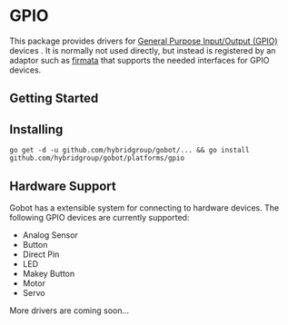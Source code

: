 # GPIO

This package provides drivers for [General Purpose Input/Output (GPIO)](https://en.wikipedia.org/wiki/General_Purpose_Input/Output) devices . It is normally not used directly, but instead is registered by an adaptor such as [firmata](https://github.com/hybridgroup/gobot/platforms/firmata) that supports the needed interfaces for GPIO devices.

## Getting Started

## Installing
```
go get -d -u github.com/hybridgroup/gobot/... && go install github.com/hybridgroup/gobot/platforms/gpio
```

## Hardware Support
Gobot has a extensible system for connecting to hardware devices. The following GPIO devices are currently supported:

  - Analog Sensor
  - Button
  - Direct Pin
  - LED
  - Makey Button
  - Motor
  - Servo

More drivers are coming soon...